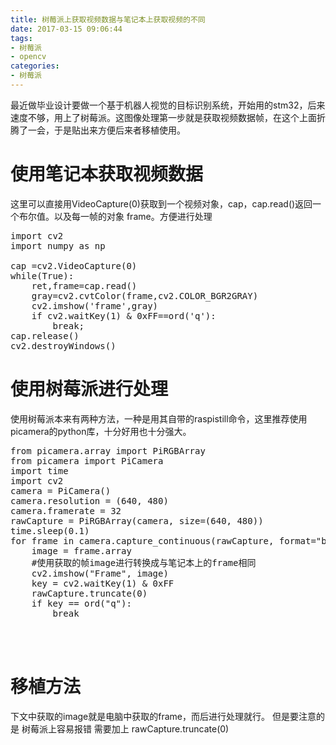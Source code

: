 ```yaml
---
title: 树莓派上获取视频数据与笔记本上获取视频的不同
date: 2017-03-15 09:06:44
tags:
- 树莓派
- opencv
categories:
- 树莓派
---
```


最近做毕业设计要做一个基于机器人视觉的目标识别系统，开始用的stm32，后来速度不够，用上了树莓派。这图像处理第一步就是获取视频数据帧，在这个上面折腾了一会，于是贴出来方便后来者移植使用。

# 使用笔记本获取视频数据
这里可以直接用VideoCapture(0)获取到一个视频对象，cap，cap.read()返回一个布尔值。以及每一帧的对象 frame。方便进行处理
<pre>
import cv2
import numpy as np

cap =cv2.VideoCapture(0)
while(True):
    ret,frame=cap.read()
    gray=cv2.cvtColor(frame,cv2.COLOR_BGR2GRAY)
    cv2.imshow('frame',gray)
    if cv2.waitKey(1) & 0xFF==ord('q'):
        break;
cap.release()
cv2.destroyWindows()
</pre>

# 使用树莓派进行处理 
使用树莓派本来有两种方法，一种是用其自带的raspistill命令，这里推荐使用picamera的python库，十分好用也十分强大。

<pre>
from picamera.array import PiRGBArray
from picamera import PiCamera
import time
import cv2
camera = PiCamera()
camera.resolution = (640, 480)
camera.framerate = 32
rawCapture = PiRGBArray(camera, size=(640, 480))
time.sleep(0.1)
for frame in camera.capture_continuous(rawCapture, format="bgr", use_video_port=True):
    image = frame.array
    #使用获取的帧image进行转换成与笔记本上的frame相同
    cv2.imshow("Frame", image)
    key = cv2.waitKey(1) & 0xFF
    rawCapture.truncate(0)
    if key == ord("q"):
        break



</pre>


# 移植方法
下文中获取的image就是电脑中获取的frame，而后进行处理就行。
但是要注意的是 树莓派上容易报错
需要加上
rawCapture.truncate(0)